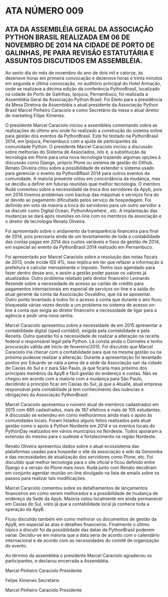 # ATA NÚMERO 009

## ATA DA ASSEMBLÉIA GERAL DA ASSOCIAÇÃO PYTHON BRASIL REALIZADA EM 06 DE NOVEMBRO DE 2014 NA CIDADE DE PORTO DE GALINHAS, PE PARA REVISÃO ESTATUTÁRIA E ASSUNTOS DISCUTIDOS EM ASSEMBLÉIA.

<!-- REMOVER ESPAÇOS EM BRANCO -->

<!-- Standard abertura -->
Ao sexto dia do mês de novembro do ano de dois mil e catorze, às dezenove horas
em primeira convocação e dezenove horas e trinta minutos em segunda e última
convocação, no auditório principal do Hotel Armação, onde se realizava a décima edição da conferência PythonBrasil, localizado
na cidade de Porto de Galinhas, Ipojuca, Pernambuco, foi realizada a Assembléia Geral da Associação Python Brasil. Foi Eleito para a presidência da Mesa Diretora da Assembléia o atual presidente da Associação Python Brasil Marcel Pinheiro Caraciolo e como Secretário da mesa o atual diretor de marketing Filipe Ximenes.

O presidente Marcel Caraciolo iniciou a assembléia comentando sobre as realizações do último ano onde foi realizado a construção do sistema online para gestão dos eventos da PythonBrasil. Este foi testado na PythonBrasil 2014, em Ipojuca, Pernambuco com a ajuda de participantes da comunidade Python. O presidente Marcel Caraciolo iniciou a discussão sobre melhorias do Sistema de Associados, isto é,  a substituição da tecnologia em Plone para uma nova tecnologia trazendo algumas opções à discussão como Django, próprio Plone ou sistema de gestão do Github.  Renato Oliveira citou sobre a possibilidade de extender o sistema usado para gerenciar o evento da PythonBRasil 2014 para outros eventos da comunidade.  A maioria presente votou em concordância da mudança, mas se decidiu a definir em futuras reuniões qual melhor tecnologia.  O membro Rudá comentou sobre a necessidade da troca dos servidores da Apyb, pois em 2014 tivemos problemas com backup das máquinas e serviços fora do ar devido ao pagamento dificultado pelos serviço de hospedagem. Foi definido em voto da maioria a troca do servidores para um outro servidor a se discutir como Digital Ocean, PythonAnywhere , etc.  A implantação das mudanças se dará após reuniões on-line com os membros da associação e o diretor de tecnologia Renato Oliveira.

Foi apresentado sobre o andamento da transparência financeira para final de 2014, pois precisaria ainda de um levantamento de toda a contabilidade das contas pagas em 2014 dos custos variáveis e fixos da gestão de 2014, em especial ao evento da PythonBrasil 2014 realizado em Pernambuco.

Foi apresentado por Marcel Caraciolo sobre a resolução das notas fiscais de 2013, onde incide ISS 4%, isso implica em ter que refazer a informação à prefeitura e calcular mensalmente o imposto. Tenho isso agendado para fazer dentro desse ano, e assim a gestão poder passar os valores já atualizados. Outro problema relatado pelo diretor financeiro Leonardo Rezende sobre a necessidade de acesso ao cartão de crédito para pagamentos internacionais em especial de serviços on-line  e a saída do atual gerente da conta da Associação Osvaldino, que irá  se aposentar.  Outro ponto levantado à todos foi o acesso à conta que durante o ano ficou bloqueada várias vezes devido a um problema no sistema de acesso on-line à conta que exigia ao diretor financeiro a necessidade de ligar para a agência e pedir uma nova senha.

Marcel Caraciolo apresentou sobre a necessidade de em 2015 apresentar a contabilidade digital (sped contábil), exigida pela contabilidade e pela Receita. Outra questão foi a necessidade de realizar a alteração na receita federal o responsável legal pela Python. Lá consta ainda o Dorneles e tenho procuração válida até inicio de fevereiro/2015. Foi discutido que Marcel Caraciolo iria checar com a contabilidade para que na mesma gestão ou na próxima pudesse realizar a alteração.  Durante a apresentação foi levantado pontos por Eduardo se valia a pena de a sede da  Associação sair da cidade de Caxias do Sul e ir para São Paulo, já que ficaria mais próximo dos principais membros da ApyB e fácil gestão do endereço e contas.  Não se chegou em acordo com a maioria com a mudança para São Paulo, decidindo à principio ficar em Caxias do Sul, já que a Atualle, atual empresa responsável pela contabiliade já tem conhecimento das nuâncias e obrigações da Associação PythonBrasil.

Marcel Caraciolo apresentou o número atual de  membros cadastrados em 2015 com 685 cadastrados, mais de 187 efetivos e mais de 105 estudantes. A discussão se extendeu em como melhorarmos ainda mais o apoio às comunidades locais. Foram listados alguns feitos realizados pela atual gestão como o apoio à Python Nordeste em 2014 e os eventos locais do PythonDay realizados em vários munícipios no Nordeste. Todos apoiaram a extensão do mesmo para o sudeste e fortalecimento na região Nordeste.

Renato Oliveira apresentou dados sobre o atual ecossistema das plataformas usadas para hospedar o site da associação e wiki da Genomika e das necessidades de atualização dos servidores como Plone, etc.  Foi discutido qual melhor tecnologia para o site oficial e ficou definido entre Django e a versão do Plone mais novo. Rudá junto com Renato decidiram em conjunto agendar reunião on-line divulgado na lista de emails sobre os passos para realizar tais modificações.

Marcel Caraciolo comentou sobre os detalhamentos de lançamentos financeiros em como serem melhorados e a possibilidade de mudança de endereço da Sede da Apyb. Maioria votou localmente em ainda permanecer em Caxias do Sul, visto já que a contabilidade local já conhece toda a operação da ApyB. 

Ficou discutido também em como melhorar os documentos de gestão da ApyB, em especial as atas e detalhes financeiros. Finalmente o último tópico a discutir foi da possibilidade das datas da PythonBrasil poderem variar. Decidiu-se em maioria que a data seria de acordo com o calendário internacional e de acordo com as necessidades do comitê de organização do evento.

Ao término da  assembléia o presidente Marcel Caraciolo agradeceu os participantes, e declarou encerrada a Assembléia.


Marcel Pinheiro Caraciolo Presidente

Felipe Ximenes Secretário 

Marcel Pinheiro Caraciolo
Presidente
